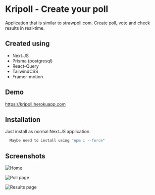 
# Kripoll - Create your poll

Application that is similar to strawpoll.com. Create poll, vote and check results in real-time.
## Created using

- Next.JS
- Prisma (postgresql)
- React-Query
- TailwindCSS
- Framer-motion
## Demo

https://kripoll.herokuapp.com
## Installation


Just install as normal Next.JS application.

```bash
  Maybe need to install using "npm i --force"
```
## Screenshots

![Home](https://i.imgur.com/Gih6cFo.png)

![Poll page](https://i.imgur.com/LdjdrVZ.png)

![Results page](https://i.imgur.com/7zVAnX0.png)
